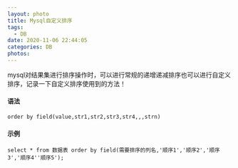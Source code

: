 ```yaml
---
layout: photo
title: Mysql自定义排序
tags:
  - DB
date: 2020-11-06 22:44:05
categories: DB
photos:
---
```

mysql对结果集进行排序操作时，可以进行常规的递增递减排序也可以进行自定义排序，记录一下自定义排序使用到的方法！
<!--more-->
#### 语法
```mysql
order by field(value,str1,str2,str3,str4,,,strn)
```
#### 示例
```mysql
select * from 数据表 order by field(需要排序的列名,'顺序1','顺序2','顺序3','顺序4''顺序5');
```